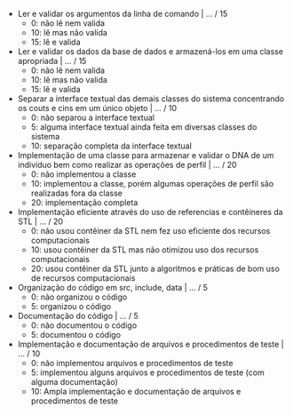 - Ler e validar os argumentos da linha de comando | ... / 15
  - 0: não lê nem valida 
  - 10: lê mas não valida 
  - 15: lê e valida
- Ler e validar os dados da base de dados e armazená-los em uma classe apropriada | ... / 15
  - 0: não lê nem valida 
  - 10: lê mas não valida 
  - 15: lê e valida 
- Separar a interface textual das demais classes do sistema concentrando os couts e cins em um único objeto | ... / 10
  - 0: não separou a interface textual 
  - 5: alguma interface textual ainda feita em diversas classes do sistema
  - 10: separação completa da interface textual
- Implementação de uma classe para armazenar e validar o DNA de um indivíduo bem como realizar as operações de perfil | ... / 20
  - 0: não implementou a classe 
  - 10: implementou a classe, porém algumas operações de perfil são realizadas fora da classe 
  - 20: implementação completa
- Implementação eficiente através do uso de referencias e contêineres da STL | ... / 20
  - 0: não usou contêiner da STL nem fez uso eficiente dos recursos computacionais
  - 10: usou contêiner da STL mas não otimizou uso dos recursos computacionais
  - 20: usou contêiner da STL junto a algoritmos e práticas de bom uso de recursos computacionais
- Organização do código em src, include, data | ... / 5
  - 0: não organizou o código
  - 5: organizou o código 
- Documentação do código | ... / 5
  - 0: não documentou o código
  - 5: documentou o código 
- Implementação e documentação de arquivos e procedimentos de teste | ... / 10
  - 0: não implementou arquivos e procedimentos de teste
  - 5: implementou alguns arquivos e procedimentos de teste (com alguma documentação) 
  - 10: Ampla implementação e documentação de arquivos e procedimentos de teste
